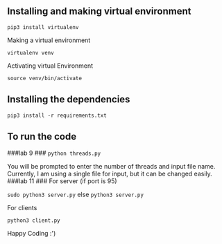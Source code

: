 ## Installing and making virtual environment ##
`pip3 install virtualenv`

Making a virtual environment

`virtualenv venv `

Activating virtual Environment

`source venv/bin/activate`
## Installing the dependencies ##
`pip3 install -r requirements.txt`
## To run the code ##
###lab 9 ###
`python threads.py`

You will be prompted to enter the number of threads and input file name. Currently, I am using a single file for input, but it can be changed easily.
###lab 11 ###
For server (if port is 95)

`sudo python3 server.py`
else
`python3 server.py`

For clients

`python3 client.py`

Happy Coding :')

